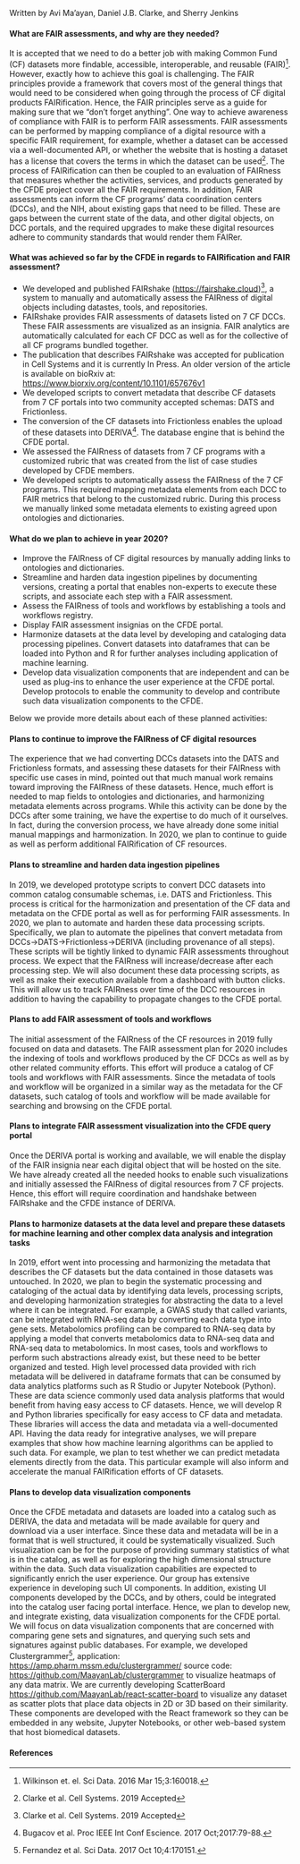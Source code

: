 Written by Avi Ma’ayan, Daniel J.B. Clarke, and Sherry Jenkins

#### What are FAIR assessments, and why are they needed? 
It is accepted that we need to do a better job with making Common Fund (CF) datasets more findable, accessible, interoperable, and reusable (FAIR)[^1]. However, exactly how to achieve this goal is challenging. The FAIR principles provide a framework that covers most of the general things that would need to be considered when going through the process of CF digital products FAIRification. Hence, the FAIR principles serve as a guide for making sure that we “don’t forget anything”. One way to achieve awareness of compliance with FAIR is to perform FAIR assessments. FAIR assessments can be performed by mapping compliance of a digital resource with a specific FAIR requirement, for example, whether a dataset can be accessed via a well-documented API, or whether the website that is hosting a dataset has a license that covers the terms in which the dataset can be used[^2]. The process of FAIRification can then be coupled to an evaluation of FAIRness that measures whether the activities, services, and products generated by the CFDE project cover all the FAIR requirements. In addition, FAIR assessments can inform the CF programs’ data coordination centers (DCCs), and the NIH, about existing gaps that need to be filled. These are gaps between the current state of the data, and other digital objects, on DCC portals, and the required upgrades to make these digital resources adhere to community standards that would render them FAIRer.    

#### What was achieved so far by the CFDE in regards to FAIRification and FAIR assessment?
* We developed and published FAIRshake (<https://fairshake.cloud>)[^2], a system to manually and automatically assess the FAIRness of digital objects including datastes, tools, and repositories.
* FAIRshake provides FAIR assessments of datasets listed on 7 CF DCCs. These FAIR assessments are visualized as an insignia. FAIR analytics are automatically calculated for each CF DCC as well as for the collective of all CF programs bundled together.
* The publication that describes FAIRshake was accepted for publication in Cell Systems and it is currently In Press. An older version of the article is available on bioRxiv at: <https://www.biorxiv.org/content/10.1101/657676v1> 
* We developed scripts to convert metadata that describe CF datasets from 7 CF portals into two community accepted schemas: DATS and Frictionless.
* The conversion of the CF datasets into Frictionless enables the upload of these datasets into DERIVA[^3]. The database engine that is behind the CFDE portal. 
* We assessed the FAIRness of datasets from 7 CF programs with a customized rubric that was created from the list of case studies developed by CFDE members.
* We developed scripts to automatically assess the FAIRness of the 7 CF programs. This required mapping metadata elements from each DCC to FAIR metrics that belong to the customized rubric. During this process we manually linked some metadata elements to existing agreed upon ontologies and dictionaries. 

#### What do we plan to achieve in year 2020?
* Improve the FAIRness of CF digital resources by manually adding links to ontologies and dictionaries.
* Streamline and harden data ingestion pipelines by documenting versions, creating a portal that enables non-experts to execute these scripts, and associate each step with a FAIR assessment.
* Assess the FAIRness of tools and workflows by establishing a tools and workflows registry.
* Display FAIR assessment insignias on the CFDE portal.
* Harmonize datasets at the data level by developing and cataloging data processing pipelines. Convert datasets into dataframes that can be loaded into Python and R for further analyses including application of machine learning.
* Develop data visualization components that are independent and can be used as plug-ins to enhance the user experience at the CFDE portal. Develop protocols to enable the community to develop and contribute such data visualization components to the CFDE. 

Below we provide more details about each of these planned activities:  
#### Plans to continue to improve the FAIRness of CF digital resources
The experience that we had converting DCCs datasets into the DATS and Frictionless formats, and assessing these datasets for their FAIRness with specific use cases in mind, pointed out that much manual work remains toward improving the FAIRness of these datasets. Hence, much effort is needed to map fields to ontologies and dictionaries, and harmonizing metadata elements across programs. While this activity can be done by the DCCs after some training, we have the expertise to do much of it ourselves. In fact, during the conversion process, we have already done some initial manual mappings and harmonization. In 2020, we plan to continue to guide as well as perform additional FAIRification of CF resources.

#### Plans to streamline and harden data ingestion pipelines 
In 2019, we developed prototype scripts to convert DCC datasets into common catalog consumable schemas, i.e. DATS and Frictionless. This process is critical for the harmonization and presentation of the CF data and metadata on the CFDE portal as well as for performing FAIR assessments. In 2020, we plan to automate and harden these data processing scripts. Specifically, we plan to automate the pipelines that convert metadata from DCCs->DATS->Frictionless->DERIVA (including provenance of all steps). These scripts will be tightly linked to dynamic FAIR assessments throughout process. We expect that the FAIRness will increase/decrease after each processing step. We will also document these data processing scripts, as well as make their execution available from a dashboard with button clicks. This will allow us to track FAIRness over time of the DCC resources in addition to having the capability to propagate changes to the CFDE portal.

#### Plans to add FAIR assessment of tools and workflows
The initial assessment of the FAIRness of the CF resources in 2019 fully focused on data and datasets. The FAIR assessment plan for 2020 includes the indexing of tools and workflows produced by the CF DCCs as well as by other related community efforts. This effort will produce a catalog of CF tools and workflows with FAIR assessments. Since the metadata of tools and workflow will be organized in a similar way as the metadata for the CF datasets, such catalog of tools and workflow will be made available for searching and browsing on the CFDE portal. 

#### Plans to integrate FAIR assessment visualization into the CFDE query portal
Once the DERIVA portal is working and available, we will enable the display of the FAIR insignia near each digital object that will be hosted on the site. We have already created all the needed hooks to enable such visualizations and initially assessed the FAIRness of digital resources from 7 CF projects. Hence, this effort will require coordination and handshake between FAIRshake and the CFDE instance of DERIVA. 

#### Plans to harmonize datasets at the data level and prepare these datasets for machine learning and other complex data analysis and integration tasks
In 2019, effort went into processing and harmonizing the metadata that describes the CF datasets but the data contained in those datasets was untouched. In 2020, we plan to begin the systematic processing and cataloging of the actual data by identifying data levels, processing scripts, and developing harmonization strategies for abstracting the data to a level where it can be integrated. For example, a GWAS study that called variants, can be integrated with RNA-seq data by converting each data type into gene sets. Metabolomics profiling can be compared to RNA-seq data by applying a model that converts metabolomics data to RNA-seq data and RNA-seq data to metabolomics. In most cases, tools and workflows to perform such abstractions already exist, but these need to be better organized and tested. High level processed data provided with rich metadata will be delivered in dataframe formats that can be consumed by data analytics platforms such as R Studio or Jupyter Notebook (Python). These are data science commonly used data analysis platforms that would benefit from having easy access to CF datasets. Hence, we will develop R and Python libraries specifically for easy access to CF data and metadata. These libraries will access the data and metadata via a well-documented API. Having the data ready for integrative analyses, we will prepare examples that show how machine learning algorithms can be applied to such data. For example, we plan to test whether we can predict metadata elements directly from the data. This particular example will also inform and accelerate the  manual FAIRification efforts of CF datasets.  

#### Plans to develop data visualization components
Once the CFDE metadata and datasets are loaded into a catalog such as DERIVA, the data and metadata will be made available for query and download via a user interface. Since these data and metadata will be in a format that is well structured, it could be systematically visualized. Such visualization can be for the purpose of providing summary statistics of what is in the catalog, as well as for exploring the high dimensional structure within the data. Such data visualization capabilities are expected to significantly enrich the user experience. Our group has extensive experience in developing such UI components. In addition, existing UI components developed by the DCCs, and by others, could be integrated into the catalog user facing portal interface. Hence, we plan to develop new, and integrate existing, data visualization components for the CFDE portal. We will focus on data visualization components that are concerned with comparing gene sets and signatures, and querying such sets and signatures against public databases. For example, we developed Clustergrammer[^4], application: <https://amp.pharm.mssm.edu/clustergrammer/> source code: <https://github.com/MaayanLab/clustergrammer> to visualize heatmaps of any data matrix. We are currently developing ScatterBoard <https://github.com/MaayanLab/react-scatter-board> to visualize any dataset as scatter plots that place data objects in 2D or 3D based on their similarity. These components are developed with the React framework so they can be embedded in any website, Jupyter Notebooks, or other web-based system that host biomedical datasets.

#### References  
[^1]: Wilkinson et. el. Sci Data. 2016 Mar 15;3:160018.  
[^2]: Clarke et al. Cell Systems. 2019 Accepted  
[^3]: Bugacov et al. Proc IEEE Int Conf Escience. 2017 Oct;2017:79-88.  
[^4]: Fernandez et al. Sci Data. 2017 Oct 10;4:170151.  
